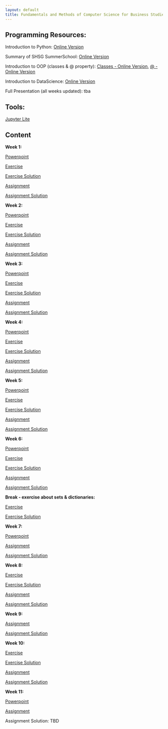 ```yaml
---
layout: default
title: Fundamentals and Methods of Computer Science for Business Studies - Exercises, Group 3
---
```



## Programming Resources:

Introduction to Python: [Online Version](https://dombbb.github.io/cs-hs22/lab?path=repetition%2FGMI+2022+-+Introduction+to+Python.ipynb)

Summary of SHSG SummerSchool: [Online Version](https://dombbb.github.io/cs-hs22/lab?path=repetition%2FSummerSchool2022.ipynb)

Introduction to OOP (classes & @ property): [Classes - Online Version](https://dombbb.github.io/cs-hs22/lab?path=repetition%2Foop.ipynb), [@ - Online Version](https://dombbb.github.io/cs-hs22/lab?path=repetition%2F%40property.ipynb)

Introduction to DataScience: [Online Version](https://dombbb.github.io/cs-hs22/lab?path=repetition%2FGMI+2022+-+Data+Science.ipynb)

Full Presentation (all weeks updated): tba
    

## Tools:

[Jupyter Lite](https://dombbb.github.io/cs-hs22)


## Content

**Week 1:**

[Powerpoint](https://view.officeapps.live.com/op/view.aspx?src=https://dombbb.github.io/presentation/Presentation_W1.pptx)

[Exercise](https://dombbb.github.io/cs-hs22/lab?path=weekly%2FWeek1.ipynb)

[Exercise Solution](https://dombbb.github.io/cs-hs22/lab?path=weekly%2FWeek1_Solution.ipynb)

[Assignment](https://dombbb.github.io/cs-hs22/lab?path=assignments%2FAssignment_01.ipynb)

[Assignment Solution](https://dombbb.github.io/cs-hs22/lab?path=assignments%2FAssignment_01_Solution.ipynb)

**Week 2:**

[Powerpoint](https://view.officeapps.live.com/op/view.aspx?src=https://dombbb.github.io/presentation/Presentation_W2.pptx)

[Exercise](https://dombbb.github.io/cs-hs22/lab?path=weekly%2FWeek2.ipynb)

[Exercise Solution](https://dombbb.github.io/cs-hs22/lab?path=weekly%2FWeek2_Solution.ipynb)

[Assignment](https://dombbb.github.io/cs-hs22/lab?path=assignments%2FAssignment_02.ipynb)

[Assignment Solution](https://dombbb.github.io/cs-hs22/lab?path=assignments%2FAssignment_02_Solution.ipynb)

**Week 3:**

[Powerpoint](https://view.officeapps.live.com/op/view.aspx?src=https://dombbb.github.io/presentation/Presentation_W3.pptx)

[Exercise](https://dombbb.github.io/cs-hs22/lab?path=weekly%2FWeek3.ipynb)

[Exercise Solution](https://dombbb.github.io/cs-hs22/lab?path=weekly%2FWeek3_Solution.ipynb)

[Assignment](https://dombbb.github.io/cs-hs22/lab?path=assignments%2FAssignment_03.ipynb)

[Assignment Solution](https://dombbb.github.io/cs-hs22/lab?path=assignments%2FAssignment_03_Solution.ipynb)

**Week 4:**

[Powerpoint](https://view.officeapps.live.com/op/view.aspx?src=https://dombbb.github.io/presentation/Presentation_W4.pptx)

[Exercise](https://dombbb.github.io/cs-hs22/lab?path=weekly%2FWeek4.ipynb)

[Exercise Solution](https://dombbb.github.io/cs-hs22/lab?path=weekly%2FWeek4_Solution.ipynb)

[Assignment](https://dombbb.github.io/cs-hs22/lab?path=assignments%2FAssignment_04.ipynb)

[Assignment Solution](https://dombbb.github.io/cs-hs22/lab?path=assignments%2FAssignment_04_Solution.ipynb)

**Week 5:**

[Powerpoint](https://view.officeapps.live.com/op/view.aspx?src=https://dombbb.github.io/presentation/Presentation_W5.pptx)

[Exercise](https://dombbb.github.io/cs-hs22/lab?path=weekly%2FWeek5.ipynb)

[Exercise Solution](https://dombbb.github.io/cs-hs22/lab?path=weekly%2FWeek5_Solution.ipynb)

[Assignment](https://dombbb.github.io/cs-hs22/lab?path=assignments%2FAssignment_05.ipynb)

[Assignment Solution](https://dombbb.github.io/cs-hs22/lab?path=assignments%2FAssignment_05_Solution.ipynb)

**Week 6:**

[Powerpoint](https://view.officeapps.live.com/op/view.aspx?src=https://dombbb.github.io/presentation/Presentation_W6.pptx)

[Exercise](https://dombbb.github.io/cs-hs22/lab?path=weekly%2FWeek6.ipynb)

[Exercise Solution](https://dombbb.github.io/cs-hs22/lab?path=weekly%2FWeek6_Solution.ipynb)

[Assignment](https://dombbb.github.io/cs-hs22/lab?path=assignments%2FAssignment_06.ipynb)

[Assignment Solution](https://dombbb.github.io/cs-hs22/lab?path=assignments%2FAssignment_06_Solution.ipynb)

**Break - exercise about sets & dictionaries:**

[Exercise](https://dombbb.github.io/cs-hs22/lab?path=weekly%2FSets%26Dics.ipynb)

[Exercise Solution](https://dombbb.github.io/cs-hs22/lab?path=weekly%2FSets%26Dics_Solution.ipynb)

**Week 7:**

[Powerpoint](https://view.officeapps.live.com/op/view.aspx?src=https://dombbb.github.io/presentation/Presentation_W7.pptx)

[Assignment](https://dombbb.github.io/cs-hs22/lab?path=assignments%2FAssignment_07.ipynb)

[Assignment Solution](https://dombbb.github.io/cs-hs22/lab?path=assignments%2FAssignment_07_Solution.ipynb)

**Week 8:**

[Exercise](https://dombbb.github.io/cs-hs22/lab?path=weekly%2FWeek8.ipynb)

[Exercise Solution](https://dombbb.github.io/cs-hs22/lab?path=weekly%2FWeek8_Solution.ipynb)

[Assignment](https://dombbb.github.io/cs-hs22/lab?path=assignments%2FAssignment_08.ipynb)

[Assignment Solution](https://dombbb.github.io/cs-hs22/lab?path=assignments%2FAssignment_08_Solution.ipynb)

**Week 9:**

[Assignment](https://dombbb.github.io/cs-hs22/lab?path=assignments%2FAssignment_09.ipynb)

[Assignment Solution](https://dombbb.github.io/cs-hs22/lab?path=assignments%2FAssignment_09_Solution.ipynb)

**Week 10:**

[Exercise](https://dombbb.github.io/cs-hs22/lab?path=weekly%2FWeek10.ipynb)

[Exercise Solution](https://dombbb.github.io/cs-hs22/lab?path=weekly%2FWeek10_Solution.ipynb)

[Assignment](https://dombbb.github.io/cs-hs22/lab?path=assignments%2FAssignment_10.ipynb)

[Assignment Solution](https://dombbb.github.io/cs-hs22/lab?path=assignments%2FAssignment_10_Solution.ipynb)

**Week 11:**

[Powerpoint](https://view.officeapps.live.com/op/view.aspx?src=https://dombbb.github.io/presentation/Presentation_W11.pptx)

[Assignment](https://dombbb.github.io/cs-hs22/lab?path=assignments%2FAssignment_11.ipynb)

Assignment Solution: TBD
